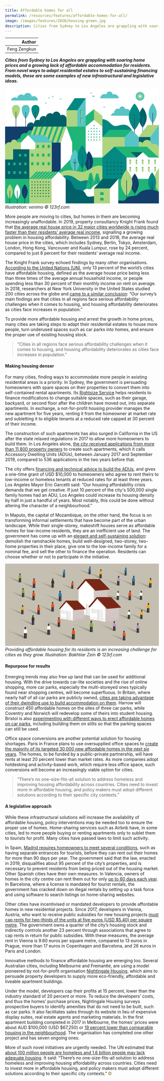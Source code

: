 ```yaml
---
title: Affordable homes for all
permalink: /resources/features/affordable-homes-for-all/
image: /images/features/2020/housing-green.jpg
description: Cities from Sydney to Los Angeles are grappling with soaring home prices and a growing lack of affordable accommodation for residents. From novel ways to adapt residential estates to self-sustaining financing models, these are some examples of new infrastructural and legislative ideas.
---
```


| Author |
|---:|
| Feng Zengkun |

***Cities from Sydney to Los Angeles are grappling with soaring home prices and a growing lack of affordable accommodation for residents. From novel ways to adapt residential estates to self-sustaining financing models, these are some examples of new infrastructural and legislative ideas.***

![Housing for all](/images/features/2020/housing-green.jpg/)*Illustration: venimo © 123rf.com*

More people are moving to cities, but homes in them are becoming increasingly unaffordable. In 2019, property consultancy Knight Frank found that [the average real house price in 32 major cities worldwide is rising much faster than their residents’ average real income](https://www.knightfrank.com/blog/2019/01/28/the-knight-frank-global-affordability-monitor-2019), signalling a growing problem in housing affordability. Between 2013 and 2018, the average real house price in the cities, which includes Sydney, Berlin, Tokyo, Amsterdam, London, Hong Kong, Vancouver and Kuala Lumpur, rose by 24 percent, compared to just 8 percent for their residents’ average real income.

The Knight Frank survey echoed findings by many other organisations. [According to the United Nations (UN)](https://www.weforum.org/whitepapers/making-affordable-housing-a-reality-in-cities), only 13 percent of the world’s cities have affordable housing, defined as the average house price being less than three times of the average annual household income, or people spending less than 30 percent of their monthly income on rent on average. In 2018, researchers at New York University in the United States studied 200 cities across the globe and [came to a similar conclusion](https://www.lincolninst.edu/sites/default/files/pubfiles/kallergis_wp18ak1.pdf): “Our survey’s main findings are that cities in all regions face serious affordability challenges when it comes to housing, and housing affordability deteriorates as cities face increases in population.”

To provide more affordable housing and arrest the growth in home prices, many cities are taking steps to adapt their residential estates to house more people, turn underused spaces such as car parks into homes, and ensure the proper use of existing housing stock. 

> "Cities in all regions face serious affordability challenges when it comes to housing, and housing affordability deteriorates as cities face increases in population.”

#### **Making housing denser**

For many cities, finding ways to accommodate more people in existing residential areas is a priority. In Sydney, the government is persuading homeowners with spare spaces on their properties to convert them into self-contained rental apartments. Its [Rightsize Service](https://www.cityofsydney.nsw.gov.au/vision/planning-for-2050/alternative-housing/rightsize-service) helps residents to finance modifications to change suitable spaces, such as their garage, backyard, or second floor after the children have moved out, into separate apartments. In exchange, a not-for-profit housing provider manages the new apartment for five years, renting it from the homeowner at market rate and subletting it to eligible tenants at a reduced rate capped at 30 percent of their income.  

The construction of such apartments has also surged in California in the US after the state relaxed regulations in 2017 to allow more homeowners to build them. In Los Angeles alone, [the city received applications from more than 11,800 property owners](https://www.mckinsey.com/industries/public-sector/our-insights/affordable-housing-in-los-angeles-delivering-more-and-doing-it-faster) to create such apartments, which it calls Accessory Dwelling Units (ADUs), between January 2017 and September 2019, compared to 536 applications in the two years before that. 

The city offers [financing and technical advice to build the ADUs](https://adu.lacity.org/), and gives a one-time grant of USD $10,000 to homeowners who agree to rent theirs to low-income or homeless tenants at reduced rates for at least three years. Los Angeles Mayor Eric Garcetti said: “Our housing affordability crisis demands that we get creative. If just 10 percent of the city's 500,000 single family homes had an ADU, Los Angeles could increase its housing density by half in just a handful of years. Most notably, this could be done without altering the character of a neighbourhood.”

In Maputo, the capital of Mozambique, on the other hand, the focus is on transforming informal settlements that have become part of the urban landscape. While their single-storey, makeshift houses serve as affordable homes for low-income residents, they are an inefficient use of land. The government has come up with an [elegant and self-sustaining solution](https://www.casaminha.co/): demolish the ramshackle homes, build well-designed, two-storey, two-home properties in their place, give one to the low-income family for a nominal fee, and sell the other to finance the operation. Residents can choose whether or not to participate in the initiative. 

![Housing for all](/images/features/2020/affordable-housing.jpg/)*Providing affordable housing for its residents is an increasing challenge for cities as they grow. Illustration: Bakhtiar Zein © 123rf.com*

#### **Repurpose for results**

Emerging trends may also free up land that can be used for additional housing. With the drive towards car-lite societies and the rise of online shopping, more car parks, especially the multi-storeyed ones typically found near shopping centres, will become superfluous. In Britain, where nearly half of all car parks are publicly owned, [cities are taking advantage of their dwindling use to build accommodation on them](https://www.theguardian.com/cities/2019/nov/07/from-bars-to-pod-homes-how-underused-car-parks-are-being-transformed). Harrow will construct 450 affordable homes on the sites of three car parks, while Coventry and Norwich will redevelop some of theirs into student housing. Bristol is also [experimenting with different ways to erect affordable homes on car parks](https://www.bristolhousingfestival.org.uk/projects), including building them on stilts so that the parking spaces can still be used. 

Office space conversions are another potential solution for housing shortages. Paris in France plans to use oversupplied office spaces to [create the majority of its targeted 30,000 new affordable homes in the next six years](https://www.citylab.com/transportation/2020/01/paris-municipal-election-anne-hidalgo-green-proposal-housing/604975/). The homes, to be funded by a public-private partnership, will have rents at least 20 percent lower than market rates. As more companies adopt hotdesking and activity-based work, which require less office space, such conversions will become an increasingly viable option for cities.

> “There’s no one-size-fits-all solution to address homeless and improving housing affordability across countries. Cities need to invest more in affordable housing, and policy makers must adopt different solutions according to their specific city contexts.”

#### **A legislative approach**

While these infrastructural solutions will increase the availability of affordable housing, policy interventions may be needed too to ensure the proper use of homes. Home-sharing services such as Airbnb have, in some cities, led to more people buying or renting apartments only to sublet them to tourists for profit. Many cities have passed laws to limit such activity. 

In Spain, [Madrid requires homeowners to meet several conditions](https://www.thelocal.es/20190328/madrid-adopts-plan-to-limit-private-tourist-rentals), such as having separate entrances for tourists, before they can rent out their homes for more than 90 days per year. The government said that the law, enacted in 2019, disqualifies about 95 percent of the city’s properties, and is necessary to prevent residents from being priced out of the housing market. Other Spanish cities have their own measures. In Valencia, owners of homes in the city centre can rent them out for only [up to 60 days each year](https://english.elpais.com/elpais/2019/03/28/inenglish/1553767032_107018.html). In Barcelona, where a license is mandated for tourist rentals, the government has cracked down on illegal rentals by setting up a task force and using software to search listings on home-sharing websites.

Other cities have incentivised or mandated developers to provide affordable homes in new residential projects. Since 2017, developers in Vienna, Austria, who want to receive public subsidies for new housing projects [must cap rents for two-thirds of the units at five euros (USD $5.40) per square metre](https://www.businesstimes.com.sg/real-estate/urban-planners-look-to-vienna-to-solve-housing-problems). The government owns a quarter of the city’s housing stock and indirectly controls another 23 percent through associations that agree to cap rents in return for public subsidies. With these measures, the average rent in Vienna is 9.60 euros per square metre, compared to 13 euros in Prague, more than 17 euros in Copenhagen and Barcelona, and 26 euros in Paris and London.

Innovative methods to finance affordable housing are emerging too. Several Australian cities, including Melbourne and Fremantle, are using a model pioneered by not-for-profit organisation [Nightingale Housing](https://nightingalehousing.org/faq), which aims to persuade property developers to supply more eco-friendly, affordable and liveable apartment buildings. 

Under the model, developers cap their profits at 15 percent, lower than the industry standard of 20 percent or more. To reduce the developers’ costs, and thus the homes’ purchase prices, Nightingale Housing surveys prospective buyers to identify amenities that do not need to be built, such as car parks. It also facilitates sales through its website in lieu of expensive display suites, real estate agents and marketing materials. In the first apartment building completed in 2017 in Melbourne, the homes’ prices were about AUD $100,000 (USD $67,250) or [19 percent lower than comparable housing in the neighbourhood](https://renew.org.au/sanctuary-magazine/multi-residential/refining-the-model/). The organisation has completed one other project and has seven ongoing ones. 

More of such novel initiatives are urgently needed. The UN estimated that [about 100 million people are homeless and 1.6 billion people may lack adequate housing](https://www.un.org/development/desa/dspd/wp-content/uploads/sites/22/2019/10/Inclusive-Cities-for-All-31Oct2019-v11-1.pdf). It said: “There’s no one-size-fits-all solution to address homeless and improving housing affordability across countries. Cities need to invest more in affordable housing, and policy makers must adopt different solutions according to their specific city contexts.” **<font color="#967942">O</font>**
